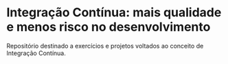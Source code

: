 <h1>Integração Contínua: mais qualidade e menos risco no desenvolvimento</h1>
<p>Repositório destinado a exercícios e projetos voltados ao conceito de Integração Contínua.</p>

